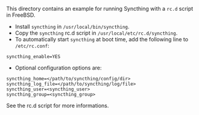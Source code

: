This directory contains an example for running Syncthing with a `rc.d` script in FreeBSD.

* Install `syncthing` in `/usr/local/bin/syncthing`.
* Copy the `syncthing` rc.d script in `/usr/local/etc/rc.d/syncthing`.
* To automatically start `syncthing` at boot time, add the following line to `/etc/rc.conf`:
```
syncthing_enable=YES
```
* Optional configuration options are:
```
syncthing_home=</path/to/syncthing/config/dir>
syncthing_log_file=</path/to/syncthing/log/file>
syncthing_user=<syncthing_user>
syncthing_group=<syncthing_group>
```
See the rc.d script for more informations.
